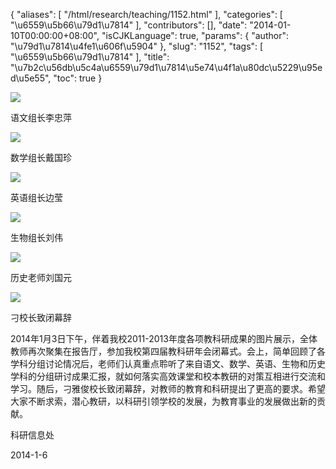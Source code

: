 {
    "aliases": [
        "/html/research/teaching/1152.html"
    ],
    "categories": [
        "\u6559\u5b66\u79d1\u7814"
    ],
    "contributors": [],
    "date": "2014-01-10T00:00:00+08:00",
    "isCJKLanguage": true,
    "params": {
        "author": "\u79d1\u7814\u4fe1\u606f\u5904"
    },
    "slug": "1152",
    "tags": [
        "\u6559\u5b66\u79d1\u7814"
    ],
    "title": "\u7b2c\u56db\u5c4a\u6559\u79d1\u7814\u5e74\u4f1a\u80dc\u5229\u95ed\u5e55",
    "toc": true
}

![](https://cdn.tfls.online/mirror/full/2f4d7def0bcea09298da63a0ec8ebc773f08aa46.jpg)




语文组长李忠萍




![](https://cdn.tfls.online/mirror/full/977a4a81df9c791da1dede11a2ae56fd46493c36.jpg)




数学组长戴国珍




![](https://cdn.tfls.online/mirror/full/4bd6e692504ecb22f7e5b94596ce2c44067d3646.jpg)




英语组长边莹




![](https://cdn.tfls.online/mirror/full/a44e696615ae3ef76f9fa5b130999eafb53115b1.jpg)




生物组长刘伟




![](https://cdn.tfls.online/mirror/full/1f378271acd473789528d59c9c120667a35ae3f1.jpg)




历史老师刘国元




![](https://cdn.tfls.online/mirror/full/8903795de92add9308f81657ba29058d1662c632.jpg)




刁校长致闭幕辞




2014年1月3日下午，伴着我校2011-2013年度各项教科研成果的图片展示，全体教师再次聚集在报告厅，参加我校第四届教科研年会闭幕式。会上，简单回顾了各学科分组讨论情况后，老师们认真重点聆听了来自语文、数学、英语、生物和历史学科的分组研讨成果汇报，就如何落实高效课堂和校本教研的对策互相进行交流和学习。随后，刁雅俊校长致闭幕辞，对教师的教育和科研提出了更高的要求。希望大家不断求索，潜心教研，以科研引领学校的发展，为教育事业的发展做出新的贡献。









科研信息处




2014-1-6




  




